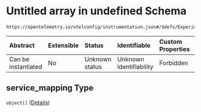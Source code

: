 # Untitled array in undefined Schema

```txt
https://opentelemetry.io/otelconfig/instrumentation.json#/$defs/ExperimentalPeerInstrumentation/properties/service_mapping
```



| Abstract            | Extensible | Status         | Identifiable            | Custom Properties | Additional Properties | Access Restrictions | Defined In                                                                      |
| :------------------ | :--------- | :------------- | :---------------------- | :---------------- | :-------------------- | :------------------ | :------------------------------------------------------------------------------ |
| Can be instantiated | No         | Unknown status | Unknown identifiability | Forbidden         | Allowed               | none                | [instrumentation.json\*](../schema/instrumentation.json "open original schema") |

## service\_mapping Type

`object[]` ([Details](instrumentation-defs-experimentalpeerinstrumentation-properties-service_mapping-items.md))
